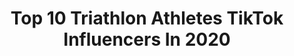 ---
title: Top 10 Triathlon Athletes TikTok Influencers In 2020
description: >-
  Find top triathlon athletes TikTok influencers in 2020. Most popular hashtags: #greenscreen #duet #comedy #dance.
platform: TikTok
profiles:
  - username: "disneyman13"
    fullname: >-
      Disney Man 🏰
    location: "Spain"
    followers: 2117
    engagement: 589
    commentsToLikes: 0.077482
    id: ckaclkuzefz0n0i78uu1jn8pp
    verified: false
    hashtags: "#elite3, #esterexposito, #tiktokdogs, #graduation"
  - username: "deborahfashionsport"
    fullname: >-
      Deborah Spinelli
    location: "Italy"
    followers: 2413
    engagement: 288
    commentsToLikes: 0.085827
    id: cka6e6xx2alj30i784l33iico
    verified: false
    hashtags: "#runninggirl, #atuttotrash, #abschallenge, #bigchallange"
  - username: "kaoticmovement"
    fullname: >-
      kaoticmovement
    location: "United Kingdom"
    followers: 37164
    engagement: 1952
    commentsToLikes: 0.045479
    id: cka0yn7i2bx3t0i78l7cms4oy
    verified: false
    hashtags: "#cartwheels, #sunshine, #fake, #forwardroll"
  - username: "mathys_lm"
    fullname: >-
      mathys
    location: "Canada"
    followers: 20869
    engagement: 2013
    commentsToLikes: 0.041650
    id: cka0me7snuy820i78qgrt8e1o
    verified: false
    hashtags: "#partygirl, #naturalcurls, #soccerboys, #squadchallenge"
  - username: "iamjoaskills"
    fullname: >-
      JOACHIM 🎈
    location: "France"
    followers: 617297
    engagement: 1915
    commentsToLikes: 0.029244
    id: ck9ng9lcaf2lb0j78qcmc51l0
    verified: true
    hashtags: "#pourtoi, #oups, #commeunninja, #malade"
  - username: "hennyseroeyen"
    fullname: >-
      henny seroeyen
    location: "Belgium"
    followers: 108236
    engagement: 2217
    commentsToLikes: 0.022229
    id: ck920jmkeegyi0j784bjdvbq5
    verified: true
    hashtags: "#sport, #thedrop, #stories, #fithome"
  - username: "bennettmlittle"
    fullname: >-
      Bennett Little
    location: "United States"
    followers: 10853
    engagement: 2015
    commentsToLikes: 0.074706
    id: ckajkoat1re7m0i782zm5fo33
    verified: false
    hashtags: "#greenscreen, #kehlani, #outerbanks, #corona"
  - username: "christianscalhoun"
    fullname: >-
      Christian Calhoun
    location: "United States"
    followers: 92530
    engagement: 2294
    commentsToLikes: 0.021306
    id: ck8kjj18huzcc0j78oqgorqcj
    verified: false
    hashtags: ""
  - username: "timstuh"
    fullname: >-
      Timothy Campbell 🚀
    location: "United States"
    followers: 97535
    engagement: 1361
    commentsToLikes: 0.109293
    id: cka0la3msq3zr0i789la6x6ay
    verified: false
    hashtags: "#killerinstinct, #vibewithme, #awol, #mixer"
  - username: "arshdeep9090"
    fullname: >-
      @arsh
    location: "India"
    followers: 11269
    engagement: 1989
    commentsToLikes: 0.027428
    id: ck9kbhgqcl89w0j78g9zb94ka
    verified: false
    hashtags: "#lifeline, #mabaap, #bestfriend, #fatherdaughter"
---
